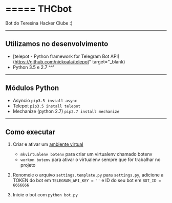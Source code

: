 =====
THCbot
=====

Bot do Teresina Hacker Clube :)

---
Utilizamos no desenvolvimento
---

* [telepot - Python framework for Telegram Bot API](https://github.com/nickoala/telepot" target="_blank)
* Python 3.5 e 2.7 ^^'

---
Módulos Python
---

* Asyncio
    `pip3.5 install async`
* Telepot
    `pip3.5 install telepot`
* Mechanize (python 2.7)
    `pip2.7 install mechanize`

---
Como executar
---

1. Criar e ativar um [ambiente virtual](http://docs.python-guide.org/en/latest/dev/virtualenvs/)
    * `mkvirtualenv botenv` para criar um virtualenv chamado botenv
    * `workon botenv` para ativar o virtualenv sempre que for trabalhar no projeto

2. Renomeie o arquivo `settings.template.py` para `settings.py`, adicione a TOKEN do bot em `TELEGRAM_API_KEY = ''` e ID do seu bot em `BOT_ID = 6666666`

3. Inicie o bot com `python bot.py`
